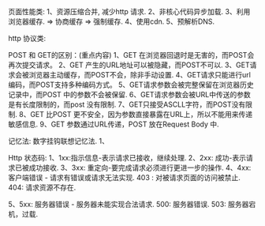 页面性能类:
1、资源压缩合并, 减少http 请求.
2、非核心代码异步加载.
3、利用浏览器缓存. => 协商缓存 => 强制缓存.
4、使用cdn.
5、预解析DNS.

http 协议类:

POST 和 GET的区别：(重点内容)
1、GET 在浏览器回退时是无害的，而POST会再次提交请求。
2、GET 产生的URL地址可以被隐藏，而POST不可以.
3、GET请求会被浏览器主动缓存，而POST不会，除非手动设置.
4、GET请求只能进行url编码，而POST支持多种编码方式。
5、GET请求参数会被完整保留在浏览器历史记录中，而POST 中的参数不会被保留.
6、GET请求参数会被URL中传送的参数是有长度限制的，而post 没有限制.
7、GET只接受ASCLL字符，而POST没有限制.
8、GET 比POST 更不安全，因为参数直接暴露在URL上，所以不能用来传递敏感信息.
9、GET 参数通过URL传递，POST 放在Request Body 中.

记忆法: 数字挂钩联想记忆法.
1、

Http 状态码:
1、1xx:指示信息-表示请求已接收，继续处理.
2、2xx: 成功-表示请求已被成功接收.
3、3xx: 重定向-要完成请求必须进行更进一步的操作.
4、4xx: 客户端错误 - 请求有错误或请求无法实现.
403 : 对被请求页面的访问被禁止.
404: 请求资源不存在.

5、5xx: 服务器错误 - 服务器未能实现合法请求.
500: 服务器错误.
503: 服务器宕机，过载.

